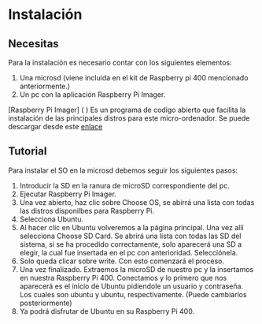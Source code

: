 # Instalación

## Necesitas

Para la instalación es necesario contar con los siguientes elementos:
1. Una microsd (viene incluida en el kit de Raspberry pi 400 mencionado anteriormente.)
2. Un pc con la aplicación Raspberry Pi Imager.

[Raspberry Pi Imager] ( ) Es un programa de codigo abierto que facilita la instalación de las principales distros para este micro-ordenador. Se puede descargar desde este [enlace](https://www.raspberrypi.com/software/)

## Tutorial

Para instalar el SO en la microsd debemos seguir los siguientes pasos:

1. Introducir la SD en la ranura de microSD correspondiente del pc.
2. Ejecutar Raspberry Pi Imager.
3. Una vez abierto, haz clic sobre Choose OS, se abirrá una lista con todas las distros disponilbes para Raspberry Pi.
4. Selecciona Ubuntu.
5. Al hacer clic en Ubuntu volveremos a la página principal. Una vez allí selecciona Choose SD Card. Se abrirá una lista con todas las SD del sistema, si se ha procedido correctamente, solo aparecerá una SD a elegir, la cual fue insertada en el pc con anterioridad. Selecciónela.
6. Solo queda clicar sobre write. Con esto comenzará el proceso.
7. Una vez finalizado. Extraemos la microSD de nuestro pc y la insertamos en nuestra Raspberry Pi 400. Conectamos y lo primero que nos aparecerá es el inicio de Ubuntu pidiendole un usuario y contraseña. Los cuales son ubuntu y ubuntu, respectivamente. (Puede cambiarlos posteriormente)
8. Ya podrá disfrutar de Ubuntu en su Raspberry Pi 400.
